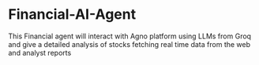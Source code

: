 # Financial-AI-Agent

This Financial agent will interact with Agno platform using LLMs from Groq and give a detailed analysis of stocks fetching real time data from the web and analyst reports
